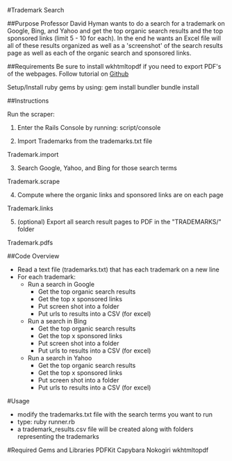 #Trademark Search

##Purpose
Professor David Hyman wants to do a search for a trademark on Google, Bing, and Yahoo and get the top organic search results and the top sponsored links (limit 5 - 10 for each).  In the end he wants an Excel file will all of these results organized as well as a 'screenshot' of the search results page as well as each of the organic search and sponsored links.

##Requirements
Be sure to install wkhtmltopdf if you need to export PDF's of the webpages. Follow tutorial on [Github](https://github.com/jdpace/PDFKit/wiki/Installing-WKHTMLTOPDF)

Setup/Install ruby gems by using:
gem install bundler
bundle install


##Instructions

Run the scraper:

1. Enter the Rails Console by running:
  script/console

2. Import Trademarks from the trademarks.txt file

  Trademark.import

3. Search Google, Yahoo, and Bing for those search terms

  Trademark.scrape

4. Compute where the organic links and sponsored links are on each page

  Trademark.links

5. (optional) Export all search result pages to PDF in the "TRADEMARKS/" folder

  Trademark.pdfs


##Code Overview

- Read a text file (trademarks.txt) that has each trademark on a new line
- For each trademark:
  - Run a search in Google
      - Get the top organic search results
      - Get the top x sponsored links
      - Put screen shot into a folder
      - Put urls to results into a CSV (for excel)
  - Run a search in Bing
      - Get the top organic search results
      - Get the top x sponsored links
      - Put screen shot into a folder
      - Put urls to results into a CSV (for excel)
  - Run a search in Yahoo
      - Get the top organic search results
      - Get the top x sponsored links
      - Put screen shot into a folder
      - Put urls to results into a CSV (for excel)

#Usage
- modify the trademarks.txt file with the search terms you want to run
- type: ruby runner.rb
- a trademark_results.csv file will be created along with folders representing the trademarks

#Required Gems and Libraries
PDFKit
Capybara
Nokogiri
wkhtmltopdf
